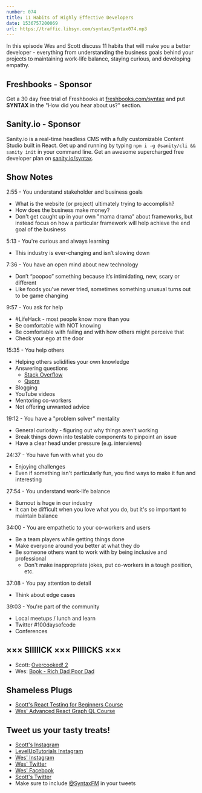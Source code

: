 ```yaml
---
number: 074
title: 11 Habits of Highly Effective Developers
date: 1536757200069
url: https://traffic.libsyn.com/syntax/Syntax074.mp3
---
```


In this episode Wes and Scott discuss 11 habits that will make you a better developer - everything from understanding the business goals behind your projects to maintaining work-life balance, staying curious, and developing empathy. 

## Freshbooks - Sponsor

Get a 30 day free trial of Freshbooks at [freshbooks.com/syntax](https://freshbooks.com/syntax) and put **SYNTAX** in the "How did you hear about us?" section.

## Sanity.io - Sponsor

Sanity.io is a real-time headless CMS with a fully customizable Content Studio built in React. Get up and running by typing `npm i -g @sanity/cli && sanity init` in your command line. Get an awesome supercharged free developer plan on [sanity.io/syntax](https://sanity.io/syntax?utm_source=syntax-fm&utm_campaign=syntax1). 

## Show Notes

2:55 - You understand stakeholder and business goals

* What is the website (or project) ultimately trying to accomplish?
* How does the business make money?
* Don't get caught up in your own "mama drama" about frameworks, but instead focus on how a particular framework will help achieve the end goal of the business

5:13 - You're curious and always learning

* This industry is ever-changing and isn’t slowing down

7:36 - You have an open mind about new technology

* Don’t “poopoo” something because it’s intimidating, new, scary or different
* Like foods you've never tried, sometimes something unusual turns out to be game changing

9:57 - You ask for help

* #LifeHack - most people know more than you 
* Be comfortable with NOT knowing
* Be comfortable with failing and with how others might perceive that
* Check your ego at the door

15:35 - You help others

* Helping others solidifies your own knowledge
* Answering questions
  * [Stack Overflow](https://stackoverflow.com/)
  * [Quora](https://www.quora.com/)
* Blogging
* YouTube videos
* Mentoring co-workers
* Not offering unwanted advice

19:12 - You have a "problem solver" mentality

* General curiosity - figuring out why things aren’t working
* Break things down into testable components to pinpoint an issue
* Have a clear head under pressure (e.g. interviews)

24:37 - You have fun with what you do

* Enjoying challenges
* Even if something isn't particularly fun, you find ways to make it fun and interesting

27:54 - You understand work-life balance

* Burnout is huge in our industry
* It can be difficult when you love what you do, but it's so important to maintain balance

34:00 - You are empathetic to your co-workers and users

* Be a team players while getting things done
* Make everyone around you better at what they do
* Be someone others want to work with by being inclusive and professional
  * Don't make inappropriate jokes, put co-workers in a tough position, etc.

37:08 - You pay attention to detail

* Think about edge cases

39:03 - You're part of the community 

* Local meetups / lunch and learn
* Twitter #100daysofcode
* Conferences

## ××× SIIIIICK ××× PIIIICKS ×××

* Scott: [Overcooked! 2](http://www.ghosttowngames.com/overcooked-2/)
* Wes: [Book - Rich Dad Poor Dad](https://www.amazon.com/Rich-Dad-Poor-Teach-Middle/dp/1612680194/ref=sr_1_1?ie=UTF8&qid=1536628473&sr=8-1&keywords=poor+dad+rich+dad+-+robert+kiyosaki)

## Shameless Plugs

* [Scott's React Testing for Beginners Course](https://LevelUpTutorials.com/pro)
* [Wes' Advanced React Graph QL Course](https://wesbos.com/courses)

## Tweet us your tasty treats!

* [Scott's Instagram](https://www.instagram.com/stolinski/)
* [LevelUpTutorials Instagram](https://www.instagram.com/LevelUpTutorials/)
* [Wes' Instagram](https://www.instagram.com/wesbos/)
* [Wes' Twitter](https://twitter.com/wesbos)
* [Wes' Facebook](https://www.facebook.com/wesbos.developer)
* [Scott's Twitter](https://twitter.com/stolinski)
* Make sure to include [@SyntaxFM](https://twitter.com/SyntaxFM) in your tweets
